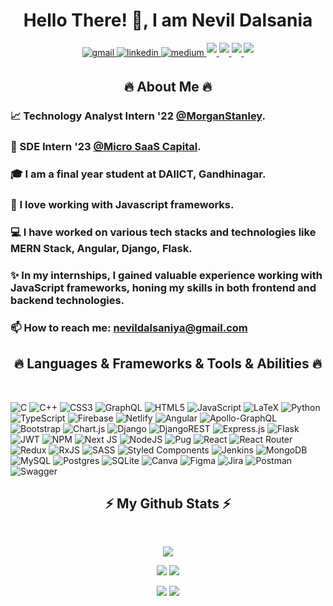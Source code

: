 <h1 align="center">Hello There! 👋, I am Nevil Dalsania</h1>

<p align="center">
<a href="mailto: nevildalsaniya@gmail.com" target="_blank">
<img src=https://img.shields.io/badge/Gmail-D14836?style=for-the-badge&logo=gmail&logoColor=white alt=gmail style="margin-bottom: 5px;" />
</a>
<a href="https://www.linkedin.com/in/nevil-dalsania-66975b214/" target="_blank">
<img src=https://img.shields.io/badge/linkedin-%231E77B5.svg?&style=for-the-badge&logo=linkedin&logoColor=white alt=linkedin style="margin-bottom: 5px;" />
</a>
<a href="https://www.instagram.com/_nevil_dalsania_/" target="_blank">
<img src=https://img.shields.io/badge/Instagram-E4405F?style=for-the-badge&logo=instagram&logoColor=white alt=medium style="margin-bottom: 5px;" />
</a>
<a href="https://leetcode.com/Nevil_Dalsania/" target="_blank">
<img src="https://img.shields.io/badge/LeetCode-000000?style=for-the-badge&logo=LeetCode&logoColor=#d16c06" style="margin-bottom: 5px;" />
</a>
<a href="https://codeforces.com/profile/NEVIL_268" target="_blank">
<img src="https://img.shields.io/badge/Codeforces-445f9d?style=for-the-badge&logo=Codeforces&logoColor=white" style="margin-bottom: 5px;" />
</a>
<a href="https://www.codechef.com/users/nevil_268" target="_blank">
<img src="https://img.shields.io/badge/CodeChef-%23964B00.svg?style=for-the-badge&logo=CodeChef&logoColor=white" style="margin-bottom: 5px;" />
</a>
<a href="https://stackoverflow.com/users/19859294/nevil-dalsania" target="_blank">
<img src="https://img.shields.io/badge/-Stack%20overflow-FE7A16?style=for-the-badge&logo=stack-overflow&logoColor=white" style="margin-bottom: 5px;"/>
</a>  
</p>
<!-- <img src="./images/screen-open.gif" width="100%"  /> -->
<!-- <br/> -->

<h2 align="center">🔥 About Me 🔥</h2>

### 📈 Technology Analyst Intern '22 [@MorganStanley](https://www.morganstanley.com/).

### 💼 SDE Intern '23 [@Micro SaaS Capital](https://microsaascapital.com/).

### 🎓 I am a final year student at DAIICT, Gandhinagar.

### 💖 I love working with Javascript frameworks.

### 💻 I have worked on various tech stacks and technologies like MERN Stack, Angular, Django, Flask.

### ✨ In my internships, I gained valuable experience working with JavaScript frameworks, honing my skills in both frontend and backend technologies.
### 📫 How to reach me: <a href="mailto: nevildalsaniya@gmail.com">nevildalsaniya@gmail.com</a>

<h2 align="center">🔥 Languages & Frameworks & Tools & Abilities 🔥</h2>
<br/>

![C](https://img.shields.io/badge/c-%2300599C.svg?style=for-the-badge&logo=c&logoColor=white) 
![C++](https://img.shields.io/badge/c++-%2300599C.svg?style=for-the-badge&logo=c%2B%2B&logoColor=white) 
![CSS3](https://img.shields.io/badge/css3-%231572B6.svg?style=for-the-badge&logo=css3&logoColor=white)
![GraphQL](https://img.shields.io/badge/-GraphQL-E10098?style=for-the-badge&logo=graphql&logoColor=white) 
![HTML5](https://img.shields.io/badge/html5-%23E34F26.svg?style=for-the-badge&logo=html5&logoColor=white) 
![JavaScript](https://img.shields.io/badge/javascript-%23323330.svg?style=for-the-badge&logo=javascript&logoColor=%23F7DF1E) 
![LaTeX](https://img.shields.io/badge/latex-%23008080.svg?style=for-the-badge&logo=latex&logoColor=white) 
![Python](https://img.shields.io/badge/python-3670A0?style=for-the-badge&logo=python&logoColor=ffdd54) 
![TypeScript](https://img.shields.io/badge/typescript-%23007ACC.svg?style=for-the-badge&logo=typescript&logoColor=white) 
![Firebase](https://img.shields.io/badge/firebase-%23039BE5.svg?style=for-the-badge&logo=firebase) 
![Netlify](https://img.shields.io/badge/netlify-%23000000.svg?style=for-the-badge&logo=netlify&logoColor=#00C7B7) 
![Angular](https://img.shields.io/badge/angular-%23DD0031.svg?style=for-the-badge&logo=angular&logoColor=white) 
![Apollo-GraphQL](https://img.shields.io/badge/-ApolloGraphQL-311C87?style=for-the-badge&logo=apollo-graphql) 
![Bootstrap](https://img.shields.io/badge/bootstrap-%23563D7C.svg?style=for-the-badge&logo=bootstrap&logoColor=white) 
![Chart.js](https://img.shields.io/badge/chart.js-F5788D.svg?style=for-the-badge&logo=chart.js&logoColor=white)
![Django](https://img.shields.io/badge/django-%23092E20.svg?style=for-the-badge&logo=django&logoColor=white) 
![DjangoREST](https://img.shields.io/badge/DJANGO-REST-ff1709?style=for-the-badge&logo=django&logoColor=white&color=ff1709&labelColor=gray) 
![Express.js](https://img.shields.io/badge/express.js-%23404d59.svg?style=for-the-badge&logo=express&logoColor=%2361DAFB) 
![Flask](https://img.shields.io/badge/flask-%23000.svg?style=for-the-badge&logo=flask&logoColor=white) ![JWT](https://img.shields.io/badge/JWT-black?style=for-the-badge&logo=JSON%20web%20tokens) 
![NPM](https://img.shields.io/badge/NPM-%23000000.svg?style=for-the-badge&logo=npm&logoColor=white) 
![Next JS](https://img.shields.io/badge/Next-black?style=for-the-badge&logo=next.js&logoColor=white) 
![NodeJS](https://img.shields.io/badge/node.js-6DA55F?style=for-the-badge&logo=node.js&logoColor=white) 
![Pug](https://img.shields.io/badge/Pug-FFF?style=for-the-badge&logo=pug&logoColor=A86454) 
![React](https://img.shields.io/badge/react-%2320232a.svg?style=for-the-badge&logo=react&logoColor=%2361DAFB) 
![React Router](https://img.shields.io/badge/React_Router-CA4245?style=for-the-badge&logo=react-router&logoColor=white) 
![Redux](https://img.shields.io/badge/redux-%23593d88.svg?style=for-the-badge&logo=redux&logoColor=white) 
![RxJS](https://img.shields.io/badge/rxjs-%23B7178C.svg?style=for-the-badge&logo=reactivex&logoColor=white) 
![SASS](https://img.shields.io/badge/SASS-hotpink.svg?style=for-the-badge&logo=SASS&logoColor=white) 
![Styled Components](https://img.shields.io/badge/styled--components-DB7093?style=for-the-badge&logo=styled-components&logoColor=white) 
![Jenkins](https://img.shields.io/badge/jenkins-%232C5263.svg?style=for-the-badge&logo=jenkins&logoColor=white) 
![MongoDB](https://img.shields.io/badge/MongoDB-%234ea94b.svg?style=for-the-badge&logo=mongodb&logoColor=white) 
![MySQL](https://img.shields.io/badge/mysql-%2300f.svg?style=for-the-badge&logo=mysql&logoColor=white) 
![Postgres](https://img.shields.io/badge/postgres-%23316192.svg?style=for-the-badge&logo=postgresql&logoColor=white) 
![SQLite](https://img.shields.io/badge/sqlite-%2307405e.svg?style=for-the-badge&logo=sqlite&logoColor=white) 
![Canva](https://img.shields.io/badge/Canva-%2300C4CC.svg?style=for-the-badge&logo=Canva&logoColor=white) 
![Figma](https://img.shields.io/badge/figma-%23F24E1E.svg?style=for-the-badge&logo=figma&logoColor=white) 
![Jira](https://img.shields.io/badge/jira-%230A0FFF.svg?style=for-the-badge&logo=jira&logoColor=white) 
![Postman](https://img.shields.io/badge/Postman-FF6C37?style=for-the-badge&logo=postman&logoColor=white) 
![Swagger](https://img.shields.io/badge/-Swagger-%23Clojure?style=for-the-badge&logo=swagger&logoColor=white)

<h2 align="center">⚡ My Github Stats ⚡</h2>
<br/>

<div align="center">

![](http://github-profile-summary-cards.vercel.app/api/cards/profile-details?username=Nevilkumar&theme=github_dark)

![](http://github-profile-summary-cards.vercel.app/api/cards/stats?username=Nevilkumar&theme=github_dark)
![](http://github-profile-summary-cards.vercel.app/api/cards/productive-time?username=Nevilkumar&theme=github_dark&utcOffset=8)

![](http://github-profile-summary-cards.vercel.app/api/cards/repos-per-language?username=Nevilkumar&theme=github_dark)
![](http://github-profile-summary-cards.vercel.app/api/cards/most-commit-language?username=Nevilkumar&theme=github_dark)

</div>